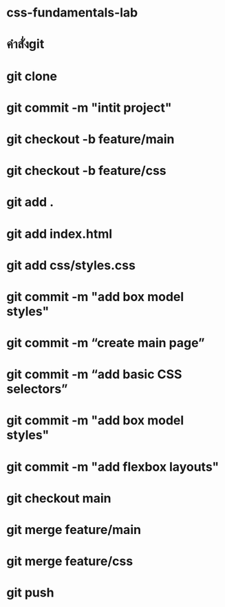 # css-fundamentals-lab
# คำสั่งgit
# git clone
# git commit -m "intit project"
# git checkout -b feature/main
# git checkout -b feature/css
# git add .
# git add index.html
# git add css/styles.css
# git commit -m "add box model styles"
# git commit -m “create main page”
# git commit -m “add basic CSS selectors”
# git commit -m "add box model styles"
# git commit -m "add flexbox layouts"
# git checkout main
# git merge feature/main
# git merge feature/css
# git push

